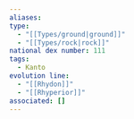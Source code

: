 ```yaml
---
aliases: 
type:
  - "[[Types/ground|ground]]"
  - "[[Types/rock|rock]]"
national dex number: 111
tags:
  - Kanto
evolution line:
  - "[[Rhydon]]"
  - "[[Rhyperior]]"
associated: []
---
```

